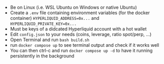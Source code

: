 * Be on Linux (i.e. WSL Ubuntu on Windows or native Ubuntu)
* Create a `.env` file containing environment variables (for the docker container) `HYPERLIQUID_ADDRESS=0x...` and `HYPERLIQUID_PRIVATE_KEY=0x...`
* Must be keys of a didcated Hyperliquid account with a hot wallet
* Edit `config.json` to your needs (coins, leverage, ratio spot/perp, ...)
* Open Terminal and run `bash build.sh`
* run `docker compose up` to see terminal output and check if it works well
* You can then ctrl-c and run `docker compose up -d` to have it running persistently in the background
